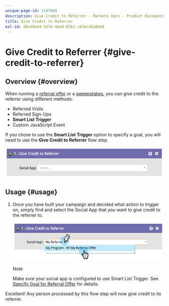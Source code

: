 ```yaml
---
unique-page-id: 1147040
description: Give Credit to Referrer - Marketo Docs - Product Documentation
title: Give Credit to Referrer
exl-id: d8cd9a54-53fd-4edd-8262-c63ec45a89a9
---
```

# Give Credit to Referrer {#give-credit-to-referrer}

## Overview {#overview}

When running a [referral offer](/help/marketo/product-docs/demand-generation/social/referral-offers/create-a-referral-offer.md) or a [sweepstakes](/help/marketo/product-docs/demand-generation/social/sweepstakes/create-sweepstakes.md), you can give credit to the referrer using different methods:

* Referred Visits
* Referred Sign-Ups
* **Smart List Trigger**
* Custom JavaScript Event

If you chose to use the **Smart List Trigger** option to specify a goal, you will need to use the **Give Credit to Referrer** flow step.

   ![](assets/image2014-9-22-15-3a59-3a18.png)

## Usage {#usage}

1. Once you have built your campaign and decided what action to trigger on, simply find and select the Social App that you want to give credit to the referrer to.

   ![](assets/image2014-9-22-15-3a59-3a39.png)

   >[!NOTE]
   >
   >Make sure your social app is configured to use Smart List Trigger. See  [Specify Goal for Referral Offer](/help/marketo/product-docs/demand-generation/social/referral-offers/specify-goal-for-referral-offer.md) for details.

Excellent! Any person processed by this flow step will now give credit to its referrer.
